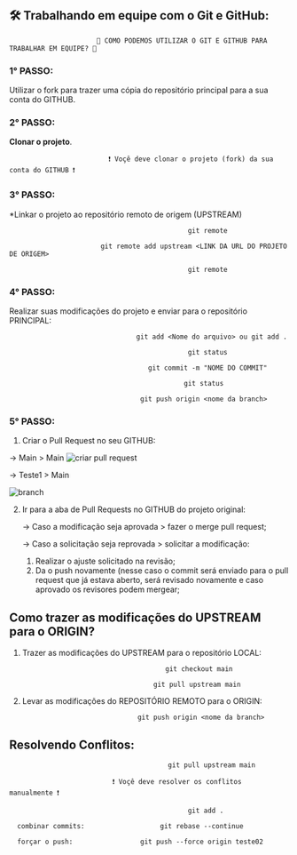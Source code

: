 ## 🛠️ Trabalhando em equipe com o Git e GitHub:


                          🤔 COMO PODEMOS UTILIZAR O GIT E GITHUB PARA TRABALHAR EM EQUIPE? 🤔

### 1° PASSO:
Utilizar o fork para trazer uma cópia do repositório principal para a sua conta do GITHUB.

### 2° PASSO: 
**Clonar o projeto**.

                             ❗ Voçê deve clonar o projeto (fork) da sua conta do GITHUB ❗ 

### 3° PASSO: 
*Linkar o projeto ao repositório remoto de origem (UPSTREAM)

                                                 git remote

                           git remote add upstream <LINK DA URL DO PROJETO DE ORIGEM>

                                                 git remote 

### 4° PASSO:
Realizar suas modificações do projeto e enviar para o repositório PRINCIPAL:

                                    git add <Nome do arquivo> ou git add .

                                                 git status

                                       git commit -m "NOME DO COMMIT"

                                                git status

                                     git push origin <nome da branch>

### 5° PASSO:
1) Criar o Pull Request no seu GITHUB:
   
 -> Main > Main
![criar pull request](https://github.com/DanielaXavier1995/git-github-fap-softex/assets/116307469/d0a74087-90a5-4a1d-8f8c-bc0fa8021855)

 -> Teste1 > Main

![branch](https://github.com/DanielaXavier1995/git-github-fap-softex/assets/116307469/be086a8e-77e2-4d12-9442-0c4368ba4c80)


2) Ir para a aba de Pull Requests no GITHUB do projeto original:

    -> Caso a modificação seja aprovada > fazer o merge pull request;

    -> Caso a solicitação seja reprovada > solicitar a modificação:

   1) Realizar o ajuste solicitado na revisão;
   2) Da o push novamente (nesse caso o commit será enviado para o pull request que já estava aberto, será revisado novamente e
   caso aprovado os revisores podem mergear;

## Como trazer as modificações do UPSTREAM para o ORIGIN?

1) Trazer as modificações do UPSTREAM para o repositório LOCAL:

                                           git checkout main

                                        git pull upstream main

3) Levar as modificações do REPOSITÓRIO REMOTO para o ORIGIN:

                                    git push origin <nome da branch>

## Resolvendo Conflitos:

                                            git pull upstream main 

                              ❗ Voçê deve resolver os conflitos manualmente ❗ 

                                                 git add .
                                      
      combinar commits:                   git rebase --continue
                              
      forçar o push:                 git push --force origin teste02




                      
